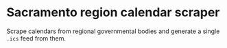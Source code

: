 # Sacramento region calendar scraper

Scrape calendars from regional governmental bodies and generate a single `.ics` feed from them.
